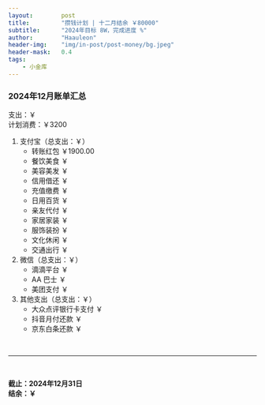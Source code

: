 ```yaml
---
layout:        post
title:         "攒钱计划 | 十二月结余 ￥80000"
subtitle:      "2024年目标 8W，完成进度 %"
author:        "Haauleon"
header-img:    "img/in-post/post-money/bg.jpeg"
header-mask:   0.4
tags:
    - 小金库
---
```


### 2024年12月账单汇总             
支出：￥         
计划消费：￥3200        

1. 支付宝（总支出：￥）   
    - 转账红包 ￥1900.00   
    - 餐饮美食 ￥    
    - 美容美发 ￥     
    - 信用借还 ￥    
    - 充值缴费 ￥     
    - 日用百货 ￥      
    - 亲友代付 ￥     
    - 家居家装 ￥    
    - 服饰装扮 ￥    
    - 文化休闲 ￥    
    - 交通出行 ￥      
2. 微信（总支出：￥）      
    - 滴滴平台 ￥   
    - AA 巴士 ￥    
    - 美团支付 ￥       
3. 其他支出（总支出：￥）     
    - 大众点评银行卡支付 ￥    
    - 抖音月付还款 ￥    
    - 京东白条还款 ￥   

<br>

---

<br>

**截止：2024年12月31日**      
**结余：￥**        